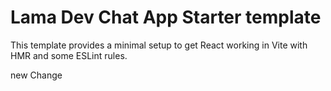 # Lama Dev Chat App Starter template

This template provides a minimal setup to get React working in Vite with HMR and some ESLint rules.

new Change